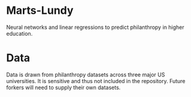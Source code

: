 # Marts-Lundy
Neural networks and linear regressions to predict philanthropy in higher education.

# Data
Data is drawn from philanthropy datasets across three major US universities. It is sensitive and thus not included in the repository. Future forkers will need to supply their own datasets.
